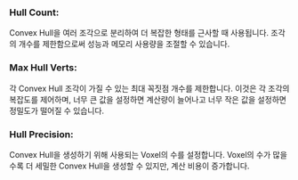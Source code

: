 ### Hull Count:
Convex Hull을 여러 조각으로 분리하여 더 복잡한 형태를 근사할 때 사용됩니다. 조각의 개수를 제한함으로써 성능과 메모리 사용량을 조절할 수 있습니다.

### Max Hull Verts:
각 Convex Hull 조각이 가질 수 있는 최대 꼭짓점 개수를 제한합니다. 이것은 각 조각의 복잡도를 제어하며, 너무 큰 값을 설정하면 계산량이 늘어나고 너무 작은 값을 설정하면 정밀도가 떨어질 수 있습니다.

### Hull Precision:
Convex Hull을 생성하기 위해 사용되는 Voxel의 수를 설정합니다. Voxel의 수가 많을수록 더 세밀한 Convex Hull을 생성할 수 있지만, 계산 비용이 증가합니다.

